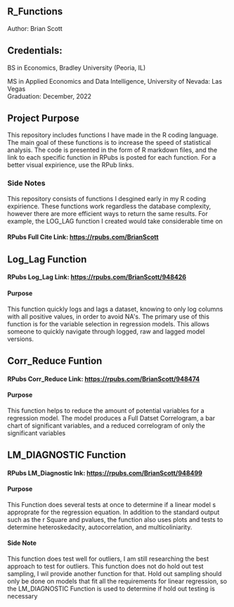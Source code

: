 ## R_Functions
Author: Brian Scott

## Credentials: 
BS in Economics, Bradley University (Peoria, IL)
  
MS in Applied Economics and Data Intelligence, University of Nevada: Las Vegas           
  Graduation: December, 2022
     
## Project Purpose

This repository includes functions I have made in the R coding language. The main goal of these functions is to increase the speed of statistical analysis. The code is presented in the form of R markdown files, and the link to each specific function in RPubs is posted for each function. For a better visual expirience, use the RPub links. 

### Side Notes

This repository consists of functions I desgined early in my R coding expirience. These functions work regardless the database complexity, however there are more efficient ways to return the same results. For example, the LOG_LAG function I created would take considerable time on 


#### RPubs Full Cite Link: https://rpubs.com/BrianScott



## Log_Lag Function
#### RPubs Log_Lag Link: https://rpubs.com/BrianScott/948426
#### Purpose
This function quickly logs and lags a dataset, knowing to only log columns with all positive values, in order to avoid NA's. 
The primary use of this function is for the variable selection in regression models. This allows someone to quickly navigate through logged, raw and lagged model versions.  



## Corr_Reduce Funtion
#### RPubs Corr_Reduce Link: https://rpubs.com/BrianScott/948474
#### Purpose
This function helps to reduce the amount of potential variables for a regression model. The model produces a Full Datset Correlogram, a bar chart of significant variables, and a reduced correlogram of only the significant variables



## LM_DIAGNOSTIC Function
#### RPubs LM_Diagnostic lnk: https://rpubs.com/BrianScott/948499
#### Purpose
This Function does several tests at once to determine if a linear model s approprate for the regression equation. In addition to the standard output such as the r Square and pvalues, the function also uses plots and tests to determine heteroskedacity, autocorrelation, and multicoliniarity.

#### Side Note
This function does test well for outliers, I am still researching the best approach to test for outliers. 
This function does not do hold out test sampling, I wil provide another function for that.
Hold out sampling should only be done on models that fit all the requirements for linear regression, so the LM_DIAGNOSTIC Function is used to determine if hold out testing is necessary 
